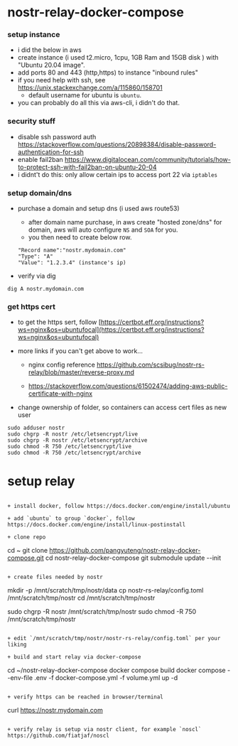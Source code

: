 # nostr-relay-docker-compose

### setup instance

+ i did the below in aws
+ create instance (i used t2.micro, 1cpu, 1GB Ram and 15GB disk ) with "Ubuntu 20.04 image".
+ add ports 80 and 443 (http,https) to instance "inbound rules"
+ if you need help with ssh, see  https://unix.stackexchange.com/a/115860/158701
    + default username for ubuntu is `ubuntu`.
+ you can probably do all this via aws-cli, i didn't do that.

### security stuff

+ disable ssh password auth  https://stackoverflow.com/questions/20898384/disable-password-authentication-for-ssh
+ enable fail2ban https://www.digitalocean.com/community/tutorials/how-to-protect-ssh-with-fail2ban-on-ubuntu-20-04
+ i didnt't do this: only allow certain ips to access port 22 via `iptables`

### setup domain/dns

+ purchase a domain and setup dns (i used aws route53)
    + after domain name purchase, in aws create "hosted zone/dns" for domain, aws will auto configure `NS` and `SOA` for you.
    + you then need to create below row.
    ```
    "Record name":"nostr.mydomain.com"
    "Type": "A"
    "Value": "1.2.3.4" (instance's ip)
    ```

+ verify via dig
```
dig A nostr.mydomain.com
```

### get https cert

+ to get the https sert, follow [https://certbot.eff.org/instructions?ws=nginx&os=ubuntufocal](https://certbot.eff.org/instructions?ws=nginx&os=ubuntufocal)

+ more links if you can't get above to work...
 
    + nginx config reference https://github.com/scsibug/nostr-rs-relay/blob/master/reverse-proxy.md

    + https://stackoverflow.com/questions/61502474/adding-aws-public-certificate-with-nginx

+ change ownership of folder, so containers can access cert files as new user

```
sudo adduser nostr
sudo chgrp -R nostr /etc/letsencrypt/live
sudo chgrp -R nostr /etc/letsencrypt/archive
sudo chmod -R 750 /etc/letsencrypt/live
sudo chmod -R 750 /etc/letsencrypt/archive

```

# setup relay
```

+ install docker, follow https://docs.docker.com/engine/install/ubuntu

+ add `ubuntu` to group `docker`, follow https://docs.docker.com/engine/install/linux-postinstall

+ clone repo

```
cd ~
git clone https://github.com/pangyuteng/nostr-relay-docker-compose.git
cd nostr-relay-docker-compose
git submodule update --init
```

+ create files needed by nostr

```
mkdir -p /mnt/scratch/tmp/nostr/data
cp nostr-rs-relay/config.toml /mnt/scratch/tmp/nostr
cd /mnt/scratch/tmp/nostr

sudo chgrp -R nostr /mnt/scratch/tmp/nostr
sudo chmod -R 750 /mnt/scratch/tmp/nostr



```

+ edit `/mnt/scratch/tmp/nostr/nostr-rs-relay/config.toml` per your liking

+ build and start relay via docker-compose

```
cd ~/nostr-relay-docker-compose
docker compose build
docker compose --env-file .env -f docker-compose.yml -f volume.yml up -d
```

+ verify https can be reached in browser/terminal

```
curl https://nostr.mydomain.com
```

+ verify relay is setup via nostr client, for example `noscl` https://github.com/fiatjaf/noscl

